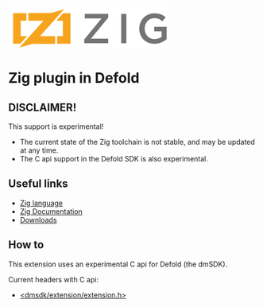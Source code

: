![zig-logo](./assets/zig-logo-320.png)

# Zig plugin in Defold

## DISCLAIMER!

This support is experimental!

* The current state of the Zig toolchain is not stable, and may be updated at any time.
* The C api support in the Defold SDK is also experimental.

## Useful links

* [Zig language](https://ziglang.org)
* [Zig Documentation](https://ziglang.org/documentation/master/)
* [Downloads](https://ziglang.org/download/)


## How to

This extension uses an experimental C api for Defold (the dmSDK).

Current headers with C api:

* [<dmsdk/extension/extension.h>]()
